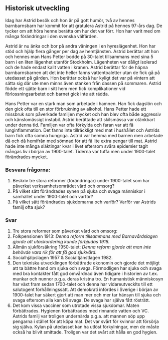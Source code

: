 ## Historisk utveckling

Idag har Astrid besök och hon är på gott humör, två av hennes barnbarnsbarn har kommit för att gratulera Astrid på hennes 97-års dag. De tycker om att höra henne berätta om hur det var förr. Hon har varit med om många förändringar i den svenska välfärden.

Astrid är nu änka och bor på andra våningen i en hyreslägenhet. Hon har stöd och hjälp flera gånger per dag av hemtjänsten. Astrid berättar att hon och hennes man Hans Petter bodde på 30-talet tillsammans med sina 5 barn i en liten lägenhet utanför Stockholm. Lägenheten var dåligt isolerad och de hade endast kallt vatten i kranen. Astrid berättar för de häpna barnbarnsbarnen att det inte heller fanns vattentoaletter utan de fick gå på utedasset på gården. Hon berättar också hur kyligt det var på vintern att sätta sig där ute men minns även stanken från dassen på sommaren. Astrid födde ett sjätte barn i sitt hem men fick komplikationer vid förlossningsarbetet och barnet gick inte att rädda.

Hans Petter var en stark man som arbetade i hamnen. Han fick dagslön och den gick ofta till en stor förbrukning av alkohol. Hans Petter hade ett missbruk som påverkade familjen mycket och han blev ofta både aggressiv och känslomässigt instabil. Astrid berättade att skilsmässa var otänkbart under denna tid. Familjen var ofta förkylda och faran var att få lunginflammation. Det fanns inte tillräckligt med mat i hushållet och Astrids barn fick ofta somna hungriga. Astrid var hemma med barnen men arbetade då och då hemifrån med sömnad för att få lite extra pengar till mat. Astrid hade inte många släktingar kvar i livet eftersom svåra epidemier tagit mångas liv i början av 1900-talet. Tiderna var tuffa men under 1900-talet förändrades mycket.

 
### Besvara frågorna:

1. Beskriv tre stora reformer (förändringar) under 1900-talet som har påverkat verksamhetsområdet vård och omsorg?
2. På vilket sätt förändrades synen på sjuka och svaga människor i samhället under 1900-talet och varför? 
3. På vilket sätt förändrades sjukdomarna och varför? Varför var Astrids familj ofta sjuk?

### Svar

1. Tre stora reformer som påverkat vård och omsorg:
  1. Folkpensionen 1913: _Denna reform tillsammans med Barnavårdslagen gjorde att utackordering kunde förbjudas 1918._
  2. Allmän sjukförsäkring 1950-talet: _Denna reform gjorde att man inte behövde vara rik för att få god sjukvård._
  3. Socialhjälpslagen 1957 & Socialtjänstlagen 1982.
2. Den tekniska utvecklingen förbättrade ekonomin och gjorde det möjligt att ta bättre hand om sjuka och svaga. Förmodligen har sjuka och svaga med bra kontakter fått god omvårdnad även tidigare i historien av t.ex. munkar och nunnor p.g.a. deras kristna tro. En humanistisk människosyn har växt fram sedan 1700-talet och denna har vidareutvecklts till ett salutogent förhållningssätt. Att demokrati infördes i Sverige i början av 1900-talet har säkert gjort att man mer och mer tar hänsyn till sjuka och svaga eftersom alla kan bli svaga. De svaga har själva fått rösträtt.
3. Det kom vissa vacciner som utrotade vissa sjukdomar. Maten förbättrades. Hygienen förbättrades med rinnande vatten och VC. Astrids familj var troligen undernärda p.g.a. att mannen söp upp pengarna i stället för att köpa mat. Det var svårt för kvinnor att försörja sig själva. Kylan på utedasset kan ha utlöst förkylningar, men de måste också ha blivit smittade. Troligen var det svårt att hålla en god hygien.
